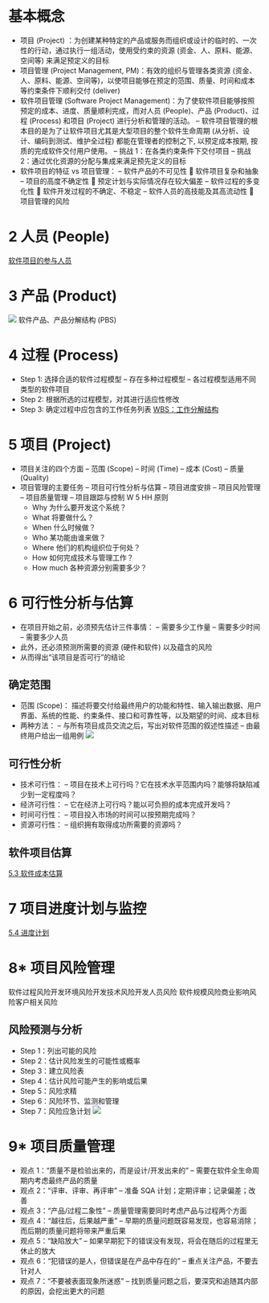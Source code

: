 # 基本概念
-  项目 (Project) ：为创建某种特定的产品或服务而组织或设计的临时的、一次性的行动，通过执行一组活动，使用受约束的资源 (资金、人、原料、能源、空间等) 来满足预定义的目标 
-  项目管理 (Project Management, PM)：有效的组织与管理各类资源 (资金、人、原料、能源、空间等)，以使项目能够在预定的范围、质量、时间和成本等约束条件下顺利交付 (deliver)
-  软件项目管理 (Software Project Management)：为了使软件项目能够按照预定的成本、进度、质量顺利完成，而对人员 (People)、产品 (Product)、过程 (Process) 和项目 (Project) 进行分析和管理的活动。 
	– 软件项目管理的根本目的是为了让软件项目尤其是大型项目的整个软件生命周期 (从分析、设计、编码到测试、维护全过程) 都能在管理者的控制之下, 以预定成本按期, 按质的完成软件交付用户使用。 
	– 挑战 1：在各类约束条件下交付项目 
	– 挑战 2：通过优化资源的分配与集成来满足预先定义的目标 
-  软件项目的特征 vs 项目管理： 
	– 软件产品的不可见性  软件项目复杂和抽象 
	– 项目的高度不确定性  预定计划与实际情况存在较大偏差 
	– 软件过程的多变化性  软件开发过程的不确定、不稳定 
	– 软件人员的高技能及其高流动性  项目管理的风险

# 2 人员 (People) 
[软件项目的参与人员](5.5%20团队计划.md#软件项目的参与人员)

# 3 产品 (Product) 
![](Pasted%20image%2020240416175626.png)
软件产品、产品分解结构 (PBS)

# 4 过程 (Process) 
-  Step 1: 选择合适的软件过程模型 – 存在多种过程模型 – 各过程模型适用不同类型的软件项目 
-  Step 2: 根据所选的过程模型，对其进行适应性修改 
-  Step 3: 确定过程中应包含的工作任务列表
[WBS：工作分解结构](5.2%20任务分解.md#WBS：工作分解结构)

# 5 项目 (Project) 
-  项目关注的四个方面 
	– 范围 (Scope) 
	– 时间 (Time) 
	– 成本 (Cost) 
	– 质量 (Quality) 
-  项目管理的主要任务 
	– 项目可行性分析与估算 
	– 项目进度安排 
	– 项目风险管理 
	– 项目质量管理 
	– 项目跟踪与控制
W 5 HH 原则 
	-  Why 为什么要开发这个系统？ 
	-  What 将要做什么？ 
	-  When 什么时候做？ 
	-  Who 某功能由谁来做？ 
	-  Where 他们的机构组织位于何处？ 
	-  How 如何完成技术与管理工作？ 
	-  How much 各种资源分别需要多少？

# 6 可行性分析与估算 
-  在项目开始之前，必须预先估计三件事情：
	– 需要多少工作量 
	– 需要多少时间 
	– 需要多少人员 
-  此外，还必须预测所需要的资源 (硬件和软件) 以及蕴含的风险 
-  从而得出“该项目是否可行”的结论
## 确定范围 
-  范围 (Scope)：
	描述将要交付给最终用户的功能和特性、输入输出数据、用户界面、系统的性能、约束条件、接口和可靠性等，以及期望的时间、成本目标 
-  两种方法：
	– 与所有项目成员交流之后，写出对软件范围的叙述性描述 
	– 由最终用户给出一组用例
![](Pasted%20image%2020240416180133.png)
## 可行性分析
-  技术可行性：
	– 项目在技术上可行吗？它在技术水平范围内吗？能够将缺陷减少到一定程度吗？ 
-  经济可行性： 
	– 它在经济上可行吗？能以可负担的成本完成开发吗？ 
-  时间可行性： 
	– 项目投入市场的时间可以按预期完成吗？ 
-  资源可行性： 
	– 组织拥有取得成功所需要的资源吗？
## 软件项目估算
[5.3 软件成本估算](5.3%20软件成本估算.md)

# 7 项目进度计划与监控 
[5.4 进度计划](5.4%20进度计划.md)

# 8* 项目风险管理 
软件过程风险开发环境风险开发技术风险开发人员风险
软件规模风险商业影响风险客户相关风险 
## 风险预测与分析
-  Step 1：列出可能的风险 
-   Step 2：估计风险发生的可能性或概率 
-  Step 3：建立风险表 
-  Step 4：估计风险可能产生的影响或后果 
-  Step 5：风险求精 
-  Step 6：风险环节、监测和管理 
-  Step 7：风险应急计划
![](Pasted%20image%2020240416180819.png)

# 9* 项目质量管理
-  观点 1：“质量不是检验出来的，而是设计/开发出来的” 
	– 需要在软件全生命周期内考虑最终产品的质量 
-  观点 2：“评审、评审、再评审” 
	– 准备 SQA 计划；定期评审；记录偏差；改善 
-  观点 3：“产品/过程二象性” 
	– 质量管理需要同时考虑产品与过程两个方面 
-  观点 4：“越往后，后果越严重” 
	– 早期的质量问题既容易发现，也容易消除；而后期的质量问题将带来严重后果
-  观点 5：“缺陷放大” 
	– 如果早期犯下的错误没有发现，将会在随后的过程里无休止的放大 
-  观点 6：“犯错误的是人，但错误是在产品中存在的” 
	– 重点关注产品，不要去针对人 
-  观点 7：“不要被表面现象所迷惑” 
	– 找到质量问题之后，要深究和追随其内部的原因，会挖出更大的问题
